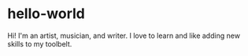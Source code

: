 # hello-world
Hi! I'm an artist, musician, and writer. I love to learn and like adding new skills to my toolbelt. 

